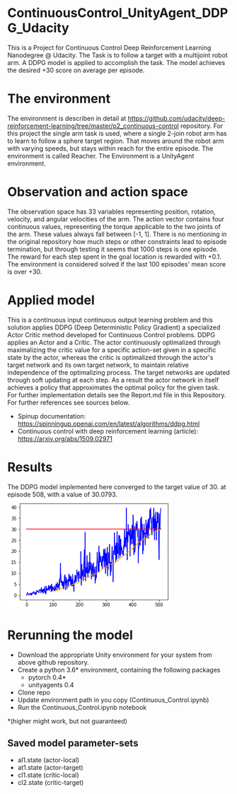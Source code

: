 # ContinuousControl_UnityAgent_DDPG_Udacity
This is a Project for Continuous Control Deep Reinforcement Learning Nanodegree @ Udacity. The Task is to follow a target with a multijoint robot arm. A DDPG model is applied to accomplish the task. The model achieves the desired +30 score on average per episode.

# The environment
The environment is describen in detail at https://github.com/udacity/deep-reinforcement-learning/tree/master/p2_continuous-control repository. For this project the single arm task is used, where a single 2-join robot arm has to learn to follow a sphere target region. That moves around the robot arm with varying speeds, but stays within reach for the entire episode. The environment is called Reacher. The Environment is a UnityAgent environment. 

# Observation and action space
The observation space has 33 variables representing position, rotation, velocity, and angular velocities of the arm. The action vector contains four continuous values, representing the torque applicable to the two joints of the arm. These values always fall between [-1, 1]. There is no mentioning in the original repository how much steps or other constraints lead to episode termination, but through testing it seems that 1000 steps is one episode. The reward for each step spent in the goal location is rewarded with +0.1. The environment is considered solved if the last 100 episodes' mean score is over +30. 

# Applied model
This is a continuous input continuous output learning problem and this solution applies DDPG (Deep Deterministic Policy Gradient) a specialized Actor Critic method developed for Continuous Control problems. DDPG applies an Actor and a Critic. The actor continuously optimalized through maximalizing the critic value for a specific action-set given in a specific state by the actor, whereas the critic is optimalized through the actor's target network and its own target network, to maintain relative independence of the optimalizing process. The target networks are updated through soft updating at each step. As a result the actor network in itself achieves a policy that approximates the optimal policy for the given task. For further implementation details see the Report.md file in this Repository. For further references see sources below.  

- Spinup documentation: https://spinningup.openai.com/en/latest/algorithms/ddpg.html
- Continuous control with deep reinforcement learning (article): https://arxiv.org/abs/1509.02971

# Results
The DDPG model implemented here converged to the target value of 30. at episode 508, with a value of 30.0793.
![Continuous Control Convergence Graph](https://github.com/petsol/ContinuousControl_UnityAgent_DDPG_Udacity/blob/master/ContinuousControl_convergence.png?raw=true)

# Rerunning the model

- Download the appropriate Unity environment for your system from above github repository.
- Create a python 3.6* environment, containing the following packages 
  - pytorch 0.4*
  - unityagents 0.4
- Clone repo
- Update environment path in you copy (Continuous_Control.ipynb)
- Run the Continuous_Control.ipynb notebook

\*(higher might work, but not guaranteed)

## Saved model parameter-sets
- al1.state (actor-local)
- at1.state (actor-target)
- cl1.state (critic-local)
- cl2.state (critic-target)
